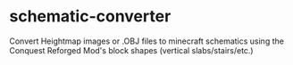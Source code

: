 # schematic-converter
Convert Heightmap images or .OBJ files to minecraft schematics using the Conquest Reforged Mod's block shapes (vertical slabs/stairs/etc.)

